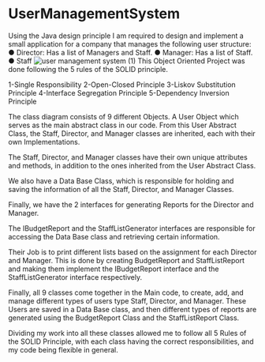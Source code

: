 # UserManagementSystem
Using the Java design principle I am required to design and implement a small application for a company that manages the following user structure:
● Director: Has a list of Managers and Staff.
● Manager: Has a list of Staff. 
● Staff
![user management system (1)](https://github.com/samakhraim/UserManagementSystem/assets/62477773/10e09925-f386-4df9-a216-058aa5e585a6)
This Object Oriented Project was done following the 5 rules of the SOLID principle.

1-Single Responsibility
2-Open-Closed Principle
3-Liskov Substitution Principle
4-Interface Segregation Principle
5-Dependency Inversion Principle

The class diagram consists of 9 different Objects.
A User Object which serves as the main abstract class in our code.
From this User Abstract Class, the Staff, Director, and Manager classes are inherited, each with their own Implementations.

The Staff, Director, and Manager classes have their own unique attributes and methods, in addition to the ones inherited from the User Abstract Class.

We also have a Data Base Class, which is responsible for holding and saving the information of all the Staff, Director, and Manager Classes.

Finally, we have the 2 interfaces for generating Reports for the Director and Manager.

The IBudgetReport and the StaffListGenerator interfaces are responsible for accessing the Data Base class and retrieving certain information.

Their Job is to print different lists based on the assignment for each Director and Manager. This is done by creating BudgetReport and StaffListReport and making them implement the IBudgetReport interface and the StaffListGenerator interface respectively.

Finally, all 9 classes come together in the Main code, to create, add, and manage different types of users type Staff, Director, and Manager. These Users are saved in a Data Base class, and then different types of reports are generated using the BudgetReport Class and the StaffListReport Class.

Dividing my work into all these classes allowed me to follow all 5 Rules of the SOLID Principle, with each class having the correct responsibilities, and my code being flexible in general.
